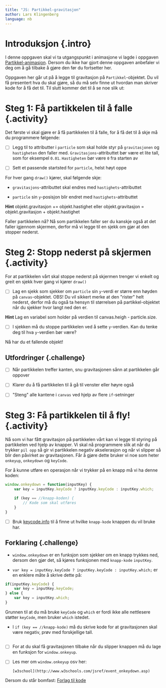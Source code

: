 ```yaml
---
title: "JS: Partikkel-gravitasjon"
author: Lars Klingenberg
language: nb
---
```



# Introduksjon {.intro}

I denne oppgaven skal vi ta utgangspunkt i animasjone vi lagde i oppgaven
[Partikkel-animasjon](https://oppgaver.kidsakoder.no/web/partikkel_animasjon/partikkel_animasjon). 
Dersom du ikke har gjort denne oppgaven anbefaler vi deg om å gå tilbake å gjøre 
den før du fortsetter her.

Oppgaven her går ut på å legge til gravitasjon på `Partikkel`-objektet. Du vil
få presentert hva du skal gjøre, så du må selv finne ut hvordan man skriver kode
for å få det til. Til slutt kommer det til å se noe slik ut:

<script>


        var canvas, ctx;

        var particle = {
            x: 125,
            y: 0,
            gravity: 0.05,
            gravitySpeed: 0,
            size: 10

        };

        window.onload = function() {
            canvas = document.getElementById("canvas");
            ctx = canvas.getContext("2d");
            setInterval(draw, 30);
        };


        function draw() {
            ctx.clearRect(0,0,250,250);

            ctx.fillStyle = 'red';
            ctx.fillRect(particle.x, particle.y,particle.size,particle.size);

            particle.gravitySpeed += particle.gravity;
            particle.y += particle.gravitySpeed;

            kant = canvas.height - particle.size;
            if(particle.y > kant){
                particle.y = kant;
                particle.gravitySpeed = 0;

                setTimeout(function() { particle.y = 0; }, 2000);
            }

        }

</script>

<canvas id="canvas" width="250" height="250"></canvas>


# Steg 1: Få partikkelen til å falle {.activity}

Det første vi skal gjøre er å få partikkelen til å falle, for å få det til å
skje må du programmere følgende:

- [ ] Legg til to attributter i `particle` som skal holde styr på
  `gravitasjonen` og `hastigheten` den faller med. `Gravitasjons`-attributtet
  bør være et lite tall, som for eksempel `0.01`. `Hastigheten` bør være `0` fra
  starten av

- [ ] Sett et passende startsted for `particle`, helst høyt oppe

For hver gang `draw()` kjører, skal følgende skje:

- `gravitasjons`-attributtet skal endres med `hastighets`-attributtet

- `particle` sin `y`-posisjon blir endret med `hastighets`-attributtet

<toggle>
    <strong> Hint </strong>
    <hide>
    objekt.gravitasjon += objekt.hastighet eller
    objekt.gravitasjon = objekt.gravitasjon + objekt.hastighet
    </hide>
</toggle>

Faller partikkelen nå? Nå som partikkelen faller ser du kanskje også at det
faller igjennom skjermen, derfor må vi legge til en sjekk om gjør at den stopper
nederst.


# Steg 2: Stopp nederst på skjermen {.activity}

For at partikkelen vårt skal stoppe nederst på skjermen trenger vi enkelt og
greit en sjekk hver gang vi kjører `draw()`

- [ ] Lag en sjekk som sjekker om `particle` sin `y`-verdi er større enn høyden
  på `canvas`-objektet. OBS! Du vil sikkert merke at den "rister" helt nederst,
  derfor må du også ta hensyn til størrelsen på partikkel-objektet når du
  sjekker hvor langt ned den er.

<toggle>
    <strong> Hint </strong>
    <hide>
    Lag en variabel som holder på verdien til canvas.heigh - particle.size.
    </hide>
</toggle>

- [ ] I sjekken må du stoppe partikkelen ved å sette `y`-verdien. Kan du tenke
  deg til hva `y`-verdien bør være?

Nå har du et fallende objekt!

## Utfordringer {.challenge}

- [ ] Når partikkelen treffer kanten, snu gravitasjonen sånn at partikkelen går
  oppover

- [ ] Klarer du å få partikkelen til å gå til venster eller høyre også

- [ ] "Steng" alle kantene i `canvas` ved hjelp av flere `if`-setninger


# Steg 3: Få partikkelen til å fly! {.activity}

Nå som vi har fått gravitasjon på partikkelen vårt kan vi legge til styring på
partikkelen ved hjelp av knapper. Vi skal nå programmere slik at når du trykker
`pil opp` så gir vi partikkelen negativ akselerasjon og når vi slipper så blir
den påvirket av gravitasjonen. Får å gjøre dette bruker vi noe som heter
`onkeyup`, `onkeydown` og `keyCode`.

For å kunne utføre en operasjon når vi trykker på en knapp må vi ha denne koden:

```js
window.onkeydown = function(inputKey) {
    var key = inputKey.keyCode ? inputKey.keyCode : inputKey.which;

    if (key == //knapp-koden) {
        // Kode som skal utføres
    }
}
```

- [ ] Bruk [keycode.info](http://keycode.info) til å finne ut hvilke
  `knapp-kode` knappen du vil bruke har.

## Forklaring {.challenge}

- `window.onkeydown` er en funksjon som sjekker om en knapp trykkes ned, dersom
  den gjør det, så kjøres funksjonen med `knapp-kode` `inputKey`.

- `var key = inputKey.keyCode ? inputKey.keyCode : inputKey.which;` er en
  enklere måte å skrive dette på:

```js
if(inputKey.keyCode) {
    var key = inputKey.keyCode;
} else {
    var key = inputKey.which;
}
```

Grunnen til at du må bruke `keyCode` og `which` er fordi ikke alle nettlesere
støtter `keyCode`, men bruker `which` istedet.

+ I `if (key == //knapp-kode)` må du skrive kode for at gravitasjonen skal være
  negativ, prøv med forskjellige tall.

##

- [ ] For at du skal få gravitasjonen tilbake når du slipper knappen må du lage
  en funksjon for `window.onkeyup`.

- [ ] Les mer om `window.onkeyup` osv her:

      [w3school](http://www.w3schools.com/jsref/event_onkeydown.asp)

Dersom du står bomfast: [Forlag til
kode](https://jsbin.com/sezumakiyo/edit?html,output)
